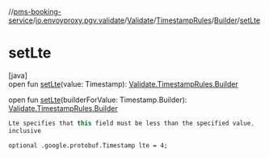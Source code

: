 //[pms-booking-service](../../../../../index.md)/[io.envoyproxy.pgv.validate](../../../index.md)/[Validate](../../index.md)/[TimestampRules](../index.md)/[Builder](index.md)/[setLte](set-lte.md)

# setLte

[java]\
open fun [setLte](set-lte.md)(value: Timestamp): [Validate.TimestampRules.Builder](index.md)

open fun [setLte](set-lte.md)(builderForValue: Timestamp.Builder): [Validate.TimestampRules.Builder](index.md)

```kotlin
Lte specifies that this field must be less than the specified value,
inclusive

```
`optional .google.protobuf.Timestamp lte = 4;`